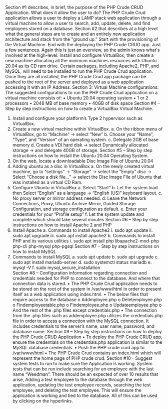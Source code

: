 Section #1 describes, in brief, the purpose of the PHP Crude CRUD Application.  What does it allow the user to do?
The PHP Crude Crud application allows a user to deploy a LAMP stack web application through a virtual machine to allow a user to search, add, update, delete, and find employees stored on a database.
Section #2 that describes at a high level what the general steps are to create and an entirely new application architecture and stack from the "ground up."  Start with the provisioning of the Virtual Machine.  End with the deploying the PHP Crude CRUD app.  Just a few sentences.  Again this is just an overview, so the admin knows what's involved at the high-level.
	Install and configure VirtualBox, then create a new machine allocating all the minimum machines resources with Ubuntu 20.04 as its CD ram drive. Certain packages, including Apache2, PHP, and MySQL, will need to be installed to run the PHP Crude Crud application. Once they are all installed, the PHP Crude Crud app package can be pushed to the root of the server and deployed as a web application accessing it with an IP Address. 
Section 3: Virtual Machine configurations: The suggested configurations to run the PHP Crude Crud application on a virtual machine consists of:
•	Ubuntu 20.04 operating system
•	1 or 2 processors
•	2048 MB of base memory
•	40GB of disk space
Section #4 – Step by step instructions on how to create a VirtualBox Virtual Machine.
1.	Install and configure your platform’s Type 2 hypervisor such as VirtualBox.
2.	Create a new virtual machine within VirtualBox.
a.	On the ribbon menu of VirtualBox, go to “Machine” -> select “New”
b.	Choose your “Name”, “Type”, and “Version” of an operating system.
c.	Delegate 2GB of base memory
d.	Create a VDI hard disk -> select Dynamically allocated storage -> and delegate 40GB of storage.
Section #5 – Step by step instructions on how to install the Ubuntu 20.04 Operating System.
1.	On the web, locate a downloadable Disc Image File of Ubuntu 20.04
2.	Adding ubuntu as a disc in VirtualBox
a.	On the newly created virtual machine, go to “settings” -> “Storage” -> select the “Empty” disc -> Select “Choose a disk file…” -> select the Disc Image File of Ubuntu that was installed as a virtual CD Ram.
3.	Configure Ubuntu in VirtualBox
a.	Select “Start”
b.	Let the system load then Select “English” as a language -> “English (US)” keyboard layout.
c.	No proxy server or mirror address needed.
d.	Leave the Network Connections, Proxy, Ubuntu Archive Mirror, Guided Storage Configuration, and storage configuration as default.
e.	Enter your credentials for your “Profile setup”
f.	Let the system update and complete which should take several minutes
Section #6 – Step by step instructions on how to install Apache 2 and PHP
1.	Install Apache
a.	Commands to install Apache2
i.	sudo apt update
ii.	sudo apt upgrade
iii.	sudo apt install apache2
b.	Commands to install PHP and its various utilities
i.	sudo apt install php libapache2-mod-php php-cli php-mysql php-pgsql
Section #7 – Step by step instructions on how to install MySQL
1.	Commands to install MySQL
a.	sudo apt update
b.	sudo apt upgrade
c.	sudo apt install mariadb-server
d.	sudo systemctl status mariadb
e.	mysql -V
f.	sudo mysql_secure_installation     
Section #8 – Configuration information regarding connection and credentials needed for PHP to connect to the database.  And where that connection data is stored.
•	The PHP Crude Crud application needs to be stored on the root of the system in /var/www/html in order to present itself as a web application using index.html.
•	The below files that require access to the database
o	Addmployee.php
o	Deletemployee.php
o	Findemployeetable.php
o	Findemployee.php
o	Updateemployee.php
o	And the rest of the .php files except credentials.php
•	The connection from the .php files such as addemployee.php utilizes the credentials.php file in order to access a connection with the MySQL connection. It includes credentials to the server’s name, user name, password, and database name. 
Section #9 – Step by step instructions on how to deploy the PHP Crude CRUD Application
•	To deploy the PHP Crude CRUD app, ensure the credentials on the credentials.php application is similar to the MySQL database credentials.
•	Push the PHP crude curd app to /var/www/html
•	The PHP Crude Crud contains an index.html which will represent the home page of PHP crude crud.
Section #10 - Suggest system tests to run to make sure the Application is working.
System tests that can be run include searching for an employee with the last name “Weedman”. There should be an expected of over 10 results that arise,
Adding a test employee to the database through the web application, updating the test employee records, searching the test employee, and deleting the test employee. This will ensure the application is working and tied to the database. All of this can be used by clicking on the hyperlinks. 

